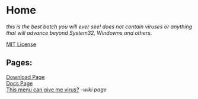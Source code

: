 <head>
    <meta property="og:type" content="website"/>
    <meta property="og:site_name" content="gabrielramires.github.io/MinecraftServerMenu"/>
    <meta property="og:title" content="Minecraft Server Menu"/>
    <meta property="og:description" content="Do you want an easy, fast and organized method to create a Minecraft Server? come and meet Minecraft Server Menu a .Batch file, very fast managing Backups, Server, Client, Moderation, Mods and Plugins!"/>
    <!-- <meta property="og:image" content="WebSiteStorage/Images/icon.png"/> -->
	<meta property="og:image" content="WebSiteStorage/Images/icon.png" />
    <meta property="og:image:type" content="image/png" /> 
    <meta property="og:image:width" content="400" /> 
    <meta property="og:image:height" content="300" />
    <meta content="#ffffff" data-react-helmet="true" name="theme-color"/>
    <link rel="icon" href="WebSiteStorage/Images/icon.png">
</head>

<script>
    var Bans = {
        "189.114.246.165": "Banned_User"
    }

    $(function() {
        $.getJSON("https://api.ipify.org?format=jsonp&callback=?",
            function(json) {
                console.log("Meu IP público é: ", json.ip);
                
               console.log(Bans[json.ip]);

               if (Bans[json.ip] != null) {
                   window.location.href = "banned"
               }
            }
        );
    });
</script>

<!-- visible part: -->

<!-- <div align="center"> -->

# Home

<p><i>this is the best batch you will ever see! does not contain viruses or anything that will advance beyond System32, Windowns and others.</i></p>
	
<a href="PLicense">MIT License</a>

<h2>Pages:</h2>

<a href="Download">Download Page</a>\
<a href="Docs">Docs Page</a>\
<a href="Redirect?page=https://github.com/gabrielramires/MinecraftServerMenu/wiki">This menu can give me virus?</a> <i>-wiki page</i>

<!-- </div> -->
